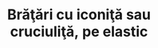 ---
layout: post
title: "Brăţări cu iconiţă sau cruciuliţă, pe elastic"
description: "Brăţări cu iconiţă sau cruciuliţă, pe elastic"
img: "/assets/img/bratari-pe-elastic-1.jpg"
img2: "/assets/img/bratari-pe-elastic-2.jpg"
colors: "diverse"
price: "4.00 RON / buc"
vertical: false
---